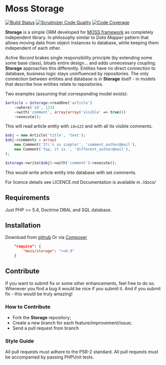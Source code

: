 # Moss Storage

[![Build Status](https://travis-ci.org/mossphp/moss-storage.png?branch=master)](https://travis-ci.org/mossphp/moss-storage)
[![Scrutinizer Code Quality](https://scrutinizer-ci.com/g/mossphp/moss-storage/badges/quality-score.png?s=6b11b311a9dfe2d150f9b2ac8568426b2ed3bc9f)](https://scrutinizer-ci.com/g/mossphp/moss-storage/)
[![Code Coverage](https://scrutinizer-ci.com/g/mossphp/moss-storage/badges/coverage.png?s=f1e8ae97cb136068a9592fbb8f694cb392ec2a24)](https://scrutinizer-ci.com/g/mossphp/moss-storage/)

**Storage** is a simple ORM developed for [MOSS framework](https://github.com/mossphp/moss) as completely independent library. In philosophy similar to _Data Mapper_ pattern that allows moving data from object instances to database, while keeping them independent of each other.

_Active Record_ brakes single responsibility principle (by extending some some base class), bloats entire design... and adds unnecessary coupling.
**Storage** approaches this differently. Entities have no direct connection to database, business logic stays uninfluenced by repositories.
The only connection between entities and database is in **Storage** itself - in models that describe how entities relate to repositories.

Two examples (assuming that corresponding model exists):

```php
$article = $storage->readOne('article')
	->where('id', 123)
	->with('comment', array(array('visible' => true)))
	->execute();
```
This will read article entity with `id=123` and with all its visible comments.


```php
$obj = new Article('title', 'text');
$obj->comments = array(
	new Comment('It\'s so simple!', 'comment_author@mail'),
	new Comment('Yup, it is.', 'different_author@mail'),
);

$storage->write($obj)->with('comment')->execute();
```
This would write article entity into database with set comments.

For licence details see LICENCE.md
Documentation is available in ./docs/

## Requirements

Just PHP >= 5.4, Doctrine DBAL and SQL database.

## Installation

Download from [github](https://github.com/mossphp/moss-storage)
Or via [Composer](https://getcomposer.org/)

```json
	"require": {
		"moss/storage": ">=0.9"
	}
```

## Contribute

If you want to submit fix or some other enhancements, feel free to do so.
Whenever you find a bug it would be nice if you submit it.
And if you submit fix - this would be truly amazing!

### How to Contribute

 * Fork the **Storage** repository;
 * Create a new branch for each feature/improvement/issue;
 * Send a pull request from branch

### Style Guide

All pull requests must adhere to the PSR-2 standard.
All pull requests must be accompanied by passing PHPUnit tests.
